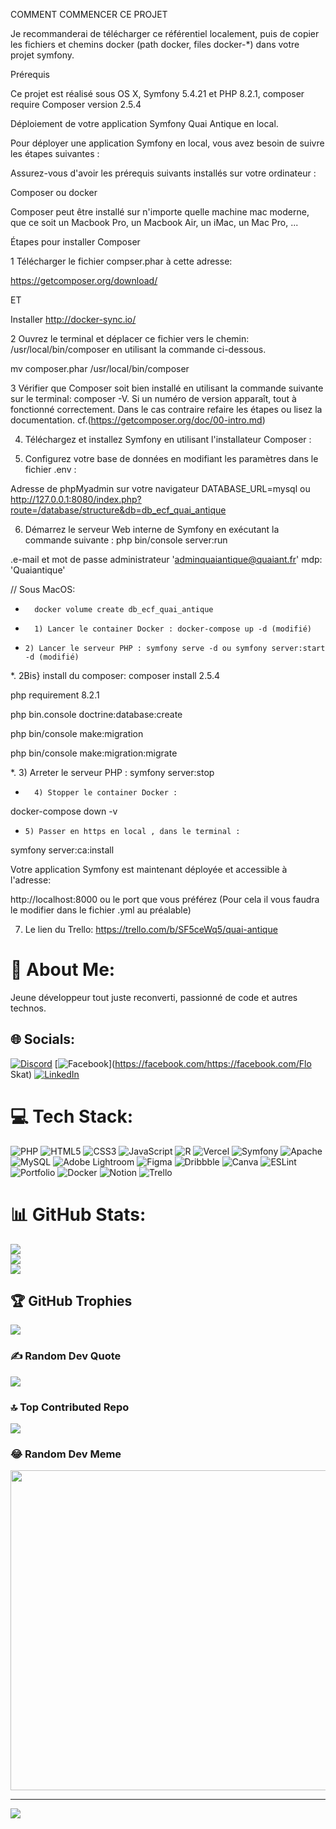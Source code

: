 COMMENT COMMENCER CE PROJET

Je recommanderai de télécharger ce référentiel localement, puis de copier les fichiers et chemins docker (path docker, files docker-*) dans votre projet symfony. 



Prérequis

Ce projet est réalisé sous OS X, Symfony 5.4.21 et PHP 8.2.1, composer require Composer version 2.5.4


Déploiement de votre application Symfony Quai Antique en local.

Pour déployer une application Symfony en local, vous avez besoin de suivre les étapes suivantes :

Assurez-vous d'avoir les prérequis suivants installés sur votre ordinateur :

Composer ou docker

Composer peut être installé sur n'importe quelle machine mac moderne, que ce soit un Macbook Pro, un Macbook Air, un iMac, un Mac Pro, ...

Étapes pour installer Composer

1 Télécharger le fichier compser.phar à cette adresse:

https://getcomposer.org/download/

ET 

Installer http://docker-sync.io/

2 Ouvrez le terminal et déplacer ce fichier vers le chemin:
/usr/local/bin/composer en utilisant la commande ci-dessous.

mv composer.phar /usr/local/bin/composer

3 Vérifier que Composer soit bien installé en utilisant la commande suivante sur le terminal: composer -V. Si un numéro de version apparaît, tout à fonctionné correctement. Dans le cas contraire refaire les étapes ou lisez la documentation.
cf.(https://getcomposer.org/doc/00-intro.md)

4. Téléchargez et installez Symfony en utilisant l'installateur Composer :

5. Configurez votre base de données en modifiant les paramètres dans le fichier .env :

Adresse de phpMyadmin sur votre navigateur DATABASE_URL=mysql ou http://127.0.0.1:8080/index.php?route=/database/structure&db=db_ecf_quai_antique


6. Démarrez le serveur Web interne de Symfony en exécutant la commande suivante :
php bin/console server:run


.e-mail et mot de passe administrateur 'adminquaiantique@quaiant.fr' mdp: 'Quaiantique'

// Sous MacOS:

* 		docker volume create db_ecf_quai_antique

* 		1) Lancer le container Docker : docker-compose up -d (modifié)

*     2) Lancer le serveur PHP : symfony serve -d ou symfony server:start -d (modifié)

*.    2Bis} install du composer:
composer install 2.5.4

php requirement 8.2.1

php bin.console doctrine:database:create

php bin/console make:migration 

php bin/console make:migration:migrate

*.    3) Arreter le serveur PHP : symfony server:stop

* 		4) Stopper le container Docker :
docker-compose down -v

*     5) Passer en https en local , dans le terminal :  

symfony server:ca:install

Votre application Symfony est maintenant déployée et accessible à l'adresse:

http://localhost:8000 ou le port que vous préférez (Pour cela il vous faudra le modifier dans le fichier .yml au préalable)

7. Le lien du Trello: https://trello.com/b/SF5ceWq5/quai-antique



# 💫 About Me:

Jeune développeur tout juste reconverti, passionné de code et autres technos.

## 🌐 Socials:
[![Discord](https://img.shields.io/badge/Discord-%237289DA.svg?logo=discord&logoColor=white)](https://discord.gg/https://discord.gg/https://discord.gg/hz7C5qFA) [![Facebook](https://img.shields.io/badge/Facebook-%231877F2.svg?logo=Facebook&logoColor=white)](https://facebook.com/https://facebook.com/Flo Skat) [![LinkedIn](https://img.shields.io/badge/LinkedIn-%230077B5.svg?logo=linkedin&logoColor=white)](https://linkedin.com/in/https://www.linkedin.com/in/florent-perez-559524242/) 

# 💻 Tech Stack:
![PHP](https://img.shields.io/badge/php-%23777BB4.svg?style=plastic&logo=php&logoColor=white) ![HTML5](https://img.shields.io/badge/html5-%23E34F26.svg?style=plastic&logo=html5&logoColor=white) ![CSS3](https://img.shields.io/badge/css3-%231572B6.svg?style=plastic&logo=css3&logoColor=white) ![JavaScript](https://img.shields.io/badge/javascript-%23323330.svg?style=plastic&logo=javascript&logoColor=%23F7DF1E) ![R](https://img.shields.io/badge/r-%23276DC3.svg?style=plastic&logo=r&logoColor=white) ![Vercel](https://img.shields.io/badge/vercel-%23000000.svg?style=plastic&logo=vercel&logoColor=white) ![Symfony](https://img.shields.io/badge/symfony-%23000000.svg?style=plastic&logo=symfony&logoColor=white) ![Apache](https://img.shields.io/badge/apache-%23D42029.svg?style=plastic&logo=apache&logoColor=white) ![MySQL](https://img.shields.io/badge/mysql-%2300f.svg?style=plastic&logo=mysql&logoColor=white) ![Adobe Lightroom](https://img.shields.io/badge/Adobe%20Lightroom-31A8FF.svg?style=plastic&logo=Adobe%20Lightroom&logoColor=white) 	![Figma](https://img.shields.io/badge/figma-%23F24E1E.svg?style=plastic&logo=figma&logoColor=white) ![Dribbble](https://img.shields.io/badge/Dribbble-EA4C89?style=plastic&logo=dribbble&logoColor=white) ![Canva](https://img.shields.io/badge/Canva-%2300C4CC.svg?style=plastic&logo=Canva&logoColor=white) ![ESLint](https://img.shields.io/badge/ESLint-4B3263?style=plastic&logo=eslint&logoColor=white) ![Portfolio](https://img.shields.io/badge/Portfolio-%23000000.svg?style=plastic&logo=firefox&logoColor=#FF7139) ![Docker](https://img.shields.io/badge/docker-%230db7ed.svg?style=plastic&logo=docker&logoColor=white) ![Notion](https://img.shields.io/badge/Notion-%23000000.svg?style=plastic&logo=notion&logoColor=white) ![Trello](https://img.shields.io/badge/Trello-%23026AA7.svg?style=plastic&logo=Trello&logoColor=white)
# 📊 GitHub Stats:
![](https://github-readme-stats.vercel.app/api?username=FloAFDEV&theme=dark&hide_border=false&include_all_commits=false&count_private=false)<br/>
![](https://github-readme-streak-stats.herokuapp.com/?user=FloAFDEV&theme=dark&hide_border=false)<br/>
![](https://github-readme-stats.vercel.app/api/top-langs/?username=FloAFDEV&theme=dark&hide_border=false&include_all_commits=false&count_private=false&layout=compact)

## 🏆 GitHub Trophies
![](https://github-profile-trophy.vercel.app/?username=FloAFDEV&theme=radical&no-frame=false&no-bg=false&margin-w=4)

### ✍️ Random Dev Quote
![](https://quotes-github-readme.vercel.app/api?type=horizontal&theme=gruvbox)

### 🔝 Top Contributed Repo
![](https://github-contributor-stats.vercel.app/api?username=FloAFDEV&limit=5&theme=buddhism&combine_all_yearly_contributions=true)

### 😂 Random Dev Meme
<img src="https://rm.up.railway.app/" width="512px"/>

---
[![](https://visitcount.itsvg.in/api?id=FloAFDEV&icon=0&color=0)](https://visitcount.itsvg.in)

<!-- Proudly created with GPRM ( https://gprm.itsvg.in ) -->

